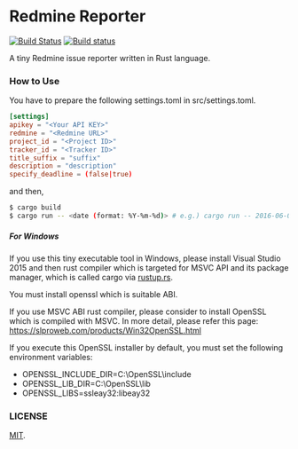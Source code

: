Redmine Reporter
===

[![Build Status](https://travis-ci.org/cosmo0920/redmine-reporter-rs.svg?branch=master)](https://travis-ci.org/cosmo0920/redmine-reporter-rs)
[![Build status](https://ci.appveyor.com/api/projects/status/qb36vnkkpfa7w3yo/branch/master?svg=true)](https://ci.appveyor.com/project/cosmo0920/redmine-reporter-rs/branch/master)

A tiny Redmine issue reporter written in Rust language.

### How to Use

You have to prepare the following settings.toml in src/settings.toml.

```toml
[settings]
apikey = "<Your API KEY>"
redmine = "<Redmine URL>"
project_id = "<Project ID>"
tracker_id = "<Tracker ID>"
title_suffix = "suffix"
description = "description"
specify_deadline = (false|true)
```

and then,

```bash
$ cargo build
$ cargo run -- <date (format: %Y-%m-%d)> # e.g.) cargo run -- 2016-06-02
```
##### For Windows

If you use this tiny executable tool in Windows, please install Visual Studio 2015 and then rust compiler which is targeted for MSVC API and its package manager, which is called cargo via [rustup.rs](https://www.rustup.rs/).

You must install openssl which is suitable ABI.

If you use MSVC ABI rust compiler, please consider to install OpenSSL which is compiled with MSVC. In more detail, please refer this page: https://slproweb.com/products/Win32OpenSSL.html

If you execute this OpenSSL installer by default, you must set the following environment variables:

 * OPENSSL\_INCLUDE\_DIR=C:\OpenSSL\include
 * OPENSSL\_LIB\_DIR=C:\OpenSSL\lib
 * OPENSSL\_LIBS=ssleay32:libeay32

### LICENSE

[MIT](LICENSE).
